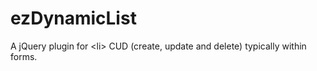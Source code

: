 ezDynamicList
=============

A jQuery plugin for &lt;li> CUD (create, update and delete) typically within forms.
